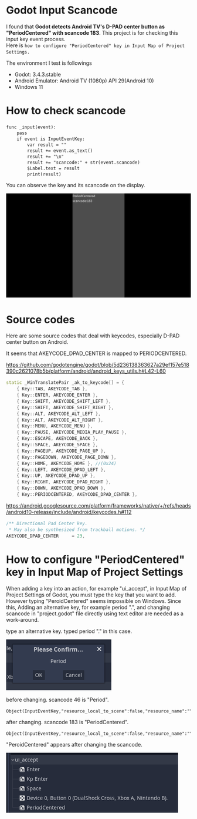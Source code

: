 # Godot Input Scancode

I found that **Godot detects Android TV's D-PAD center button as "PeriodCentered" with scancode 183**.
This project is for checking this input key event process.  
Here is ```how to configure "PeriodCentered" key in Input Map of Project Settings.```

The environment I test is followings

- Godot: 3.4.3.stable
- Android Emulator: Android TV (1080p) API 29(Android 10)
- Windows 11

# How to check scancode

```
func _input(event):
    pass
    if event is InputEventKey:
        var result = ""
        result += event.as_text()
        result += "\n"
        result += "scancode:" + str(event.scancode)
        $Label.text = result
        print(result)
```

You can observe the key and its scancode on the display.

![period_centered](./docs/period_centered.png)

# Source codes

Here are some source codes that deal with keycodes, especially D-PAD center button on Android.

It seems that AKEYCODE_DPAD_CENTER is mapped to PERIODCENTERED.

https://github.com/godotengine/godot/blob/5d236138363627a29ef157e518390c2621078b5b/platform/android/android_keys_utils.h#L42-L60
```c++
static _WinTranslatePair _ak_to_keycode[] = {
	{ Key::TAB, AKEYCODE_TAB },
	{ Key::ENTER, AKEYCODE_ENTER },
	{ Key::SHIFT, AKEYCODE_SHIFT_LEFT },
	{ Key::SHIFT, AKEYCODE_SHIFT_RIGHT },
	{ Key::ALT, AKEYCODE_ALT_LEFT },
	{ Key::ALT, AKEYCODE_ALT_RIGHT },
	{ Key::MENU, AKEYCODE_MENU },
	{ Key::PAUSE, AKEYCODE_MEDIA_PLAY_PAUSE },
	{ Key::ESCAPE, AKEYCODE_BACK },
	{ Key::SPACE, AKEYCODE_SPACE },
	{ Key::PAGEUP, AKEYCODE_PAGE_UP },
	{ Key::PAGEDOWN, AKEYCODE_PAGE_DOWN },
	{ Key::HOME, AKEYCODE_HOME }, //(0x24)
	{ Key::LEFT, AKEYCODE_DPAD_LEFT },
	{ Key::UP, AKEYCODE_DPAD_UP },
	{ Key::RIGHT, AKEYCODE_DPAD_RIGHT },
	{ Key::DOWN, AKEYCODE_DPAD_DOWN },
	{ Key::PERIODCENTERED, AKEYCODE_DPAD_CENTER },
```

https://android.googlesource.com/platform/frameworks/native/+/refs/heads/android10-release/include/android/keycodes.h#112

```c++
/** Directional Pad Center key.
 * May also be synthesized from trackball motions. */
AKEYCODE_DPAD_CENTER     = 23,
```

# How to configure "PeriodCentered" key in Input Map of Project Settings

When adding a key into an action, for example "ui_accept", in Input Map of Project Settings of Godot, you must type the key that you want to add.   However typing "PeroidCentered" seems impossible on Windows.
Since this, Adding an alternative key, for example period ".", and changing scancode in "project.godot" file directly using text editor are needed as a work-around.

type an alternative key. typed period "." in this case.

![typing key](./docs/typing_key.png)

before changing. scancode 46 is "Period".
```
Object(InputEventKey,"resource_local_to_scene":false,"resource_name":"","device":0,"alt":false,"shift":false,"control":false,"meta":false,"command":false,"pressed":false,"scancode":46,"physical_scancode":0,"unicode":0,"echo":false,"script":null)
```

after changing. scancode 183 is "PeriodCentered".
```
Object(InputEventKey,"resource_local_to_scene":false,"resource_name":"","device":0,"alt":false,"shift":false,"control":false,"meta":false,"command":false,"pressed":false,"scancode":183,"physical_scancode":0,"unicode":0,"echo":false,"script":null)
```

"PeroidCentered" appears after changing the scancode.

![ui_accept](./docs/ui_accept.png)
